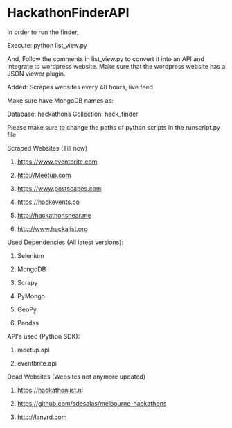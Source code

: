 # HackathonFinderAPI

In order to run the finder,

Execute: python list_view.py

And, Follow the comments in list_view.py to convert it into an API and integrate to wordpress website. Make sure that the wordpress website has a JSON viewer plugin.

Added: Scrapes websites every 48 hours, live feed

Make sure have MongoDB names as:

Database: hackathons
Collection: hack_finder

Please make sure to change the paths of python scripts in the runscript.py file

Scraped Websites (Till now)

1. https://www.eventbrite.com

2. http://Meetup.com

3. https://www.postscapes.com

4. https://hackevents.co

5. http://hackathonsnear.me

6. http://www.hackalist.org

Used Dependencies (All latest versions):

1. Selenium

2. MongoDB

3. Scrapy

4. PyMongo

5. GeoPy

6. Pandas



API's used (Python SDK):

1. meetup.api

2. eventbrite.api


Dead Websites (Websites not anymore updated)

1. https://hackathonlist.nl

2. https://github.com/sdesalas/melbourne-hackathons

3. http://lanyrd.com
